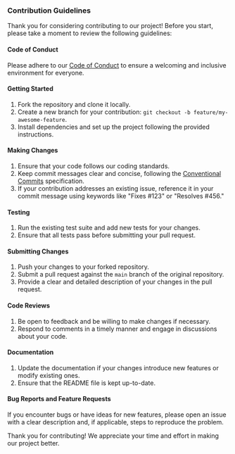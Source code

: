 ### Contribution Guidelines

Thank you for considering contributing to our project! Before you start, please take a moment to review the following guidelines:

#### Code of Conduct

Please adhere to our [Code of Conduct](../policies/code-of-conduct) to ensure a welcoming and inclusive environment for everyone.

#### Getting Started

1. Fork the repository and clone it locally.
2. Create a new branch for your contribution: `git checkout -b feature/my-awesome-feature`.
3. Install dependencies and set up the project following the provided instructions.

#### Making Changes

1. Ensure that your code follows our coding standards.
2. Keep commit messages clear and concise, following the [Conventional Commits](https://www.conventionalcommits.org/en/v1.0.0/) specification.
3. If your contribution addresses an existing issue, reference it in your commit message using keywords like "Fixes #123" or "Resolves #456."

#### Testing

1. Run the existing test suite and add new tests for your changes.
2. Ensure that all tests pass before submitting your pull request.

#### Submitting Changes

1. Push your changes to your forked repository.
2. Submit a pull request against the `main` branch of the original repository.
3. Provide a clear and detailed description of your changes in the pull request.

#### Code Reviews

1. Be open to feedback and be willing to make changes if necessary.
2. Respond to comments in a timely manner and engage in discussions about your code.

#### Documentation

1. Update the documentation if your changes introduce new features or modify existing ones.
2. Ensure that the README file is kept up-to-date.

#### Bug Reports and Feature Requests

If you encounter bugs or have ideas for new features, please open an issue with a clear description and, if applicable, steps to reproduce the problem.

Thank you for contributing! We appreciate your time and effort in making our project better.